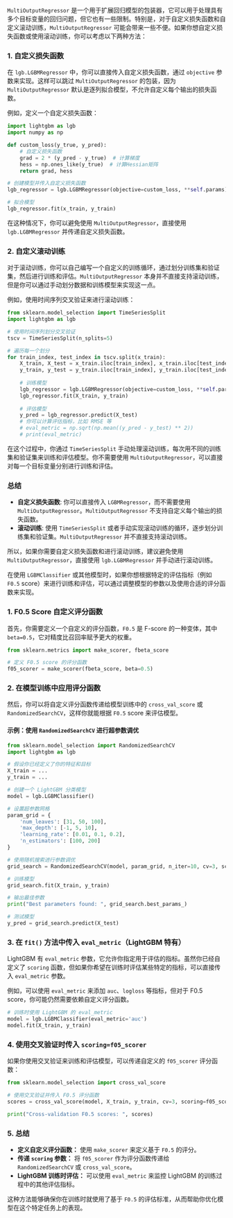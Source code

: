 `MultiOutputRegressor` 是一个用于扩展回归模型的包装器，它可以用于处理具有多个目标变量的回归问题，但它也有一些限制。特别是，对于自定义损失函数和自定义滚动训练，`MultiOutputRegressor` 可能会带来一些不便。如果你想自定义损失函数或使用滚动训练，你可以考虑以下两种方法：

### 1. **自定义损失函数**

在 `lgb.LGBMRegressor` 中，你可以直接传入自定义损失函数，通过 `objective` 参数来实现。这样可以跳过 `MultiOutputRegressor` 的包装，因为 `MultiOutputRegressor` 默认是逐列拟合模型，不允许自定义每个输出的损失函数。

例如，定义一个自定义损失函数：

```python
import lightgbm as lgb
import numpy as np

def custom_loss(y_true, y_pred):
    # 自定义损失函数
    grad = 2 * (y_pred - y_true)  # 计算梯度
    hess = np.ones_like(y_true)  # 计算Hessian矩阵
    return grad, hess

# 创建模型并传入自定义损失函数
lgb_regressor = lgb.LGBMRegressor(objective=custom_loss, **self.params)

# 拟合模型
lgb_regressor.fit(x_train, y_train)
```

在这种情况下，你可以避免使用 `MultiOutputRegressor`，直接使用 `lgb.LGBMRegressor` 并传递自定义损失函数。

### 2. **自定义滚动训练**

对于滚动训练，你可以自己编写一个自定义的训练循环，通过划分训练集和验证集，然后进行训练和评估。`MultiOutputRegressor` 本身并不直接支持滚动训练，但是你可以通过手动划分数据和训练模型来实现这一点。

例如，使用时间序列交叉验证来进行滚动训练：

```python
from sklearn.model_selection import TimeSeriesSplit
import lightgbm as lgb

# 使用时间序列划分交叉验证
tscv = TimeSeriesSplit(n_splits=5)

# 遍历每一个划分
for train_index, test_index in tscv.split(x_train):
    X_train, X_test = x_train.iloc[train_index], x_train.iloc[test_index]
    y_train, y_test = y_train.iloc[train_index], y_train.iloc[test_index]
    
    # 训练模型
    lgb_regressor = lgb.LGBMRegressor(objective=custom_loss, **self.params)
    lgb_regressor.fit(X_train, y_train)
    
    # 评估模型
    y_pred = lgb_regressor.predict(X_test)
    # 你可以计算评估指标，比如 RMSE 等
    # eval_metric = np.sqrt(np.mean((y_pred - y_test) ** 2))
    # print(eval_metric)
```

在这个过程中，你通过 `TimeSeriesSplit` 手动处理滚动训练，每次用不同的训练集和验证集来训练和评估模型。你不需要使用 `MultiOutputRegressor`，可以直接对每一个目标变量分别进行训练和评估。

### 总结

-   **自定义损失函数**: 你可以直接传入 `LGBMRegressor`，而不需要使用 `MultiOutputRegressor`。`MultiOutputRegressor` 不支持自定义每个输出的损失函数。
-   **滚动训练**: 使用 `TimeSeriesSplit` 或者手动实现滚动训练的循环，逐步划分训练集和验证集。`MultiOutputRegressor` 并不直接支持滚动训练。

所以，如果你需要自定义损失函数和进行滚动训练，建议避免使用 `MultiOutputRegressor`，直接使用 `lgb.LGBMRegressor` 并手动进行滚动训练。





在使用 `LGBMClassifier` 或其他模型时，如果你想根据特定的评估指标（例如 `F0.5` score）来进行训练和评估，可以通过调整模型的参数以及使用合适的评分函数来实现。

### 1. **F0.5 Score 自定义评分函数**

首先，你需要定义一个自定义的评分函数，`F0.5` 是 F-score 的一种变体，其中 `beta=0.5`，它对精度比召回率赋予更大的权重。

```python
from sklearn.metrics import make_scorer, fbeta_score

# 定义 F0.5 score 的评分函数
f05_scorer = make_scorer(fbeta_score, beta=0.5)
```

### 2. **在模型训练中应用评分函数**

然后，你可以将自定义评分函数传递给模型训练中的 `cross_val_score` 或 `RandomizedSearchCV`，这样你就能根据 `F0.5` score 来评估模型。

#### 示例：使用 `RandomizedSearchCV` 进行超参数调优

```python
from sklearn.model_selection import RandomizedSearchCV
import lightgbm as lgb

# 假设你已经定义了你的特征和目标
X_train = ...
y_train = ...

# 创建一个 LightGBM 分类模型
model = lgb.LGBMClassifier()

# 设置超参数网格
param_grid = {
    'num_leaves': [31, 50, 100],
    'max_depth': [-1, 5, 10],
    'learning_rate': [0.01, 0.1, 0.2],
    'n_estimators': [100, 200]
}

# 使用随机搜索进行参数调优
grid_search = RandomizedSearchCV(model, param_grid, n_iter=10, cv=3, scoring=f05_scorer, n_jobs=-1)

# 训练模型
grid_search.fit(X_train, y_train)

# 输出最佳参数
print("Best parameters found: ", grid_search.best_params_)

# 测试模型
y_pred = grid_search.predict(X_test)
```

### 3. **在 `fit()` 方法中传入 `eval_metric`（LightGBM 特有）**

LightGBM 有 `eval_metric` 参数，它允许你指定用于评估的指标。虽然你已经自定义了 `scoring` 函数，但如果你希望在训练时评估某些特定的指标，可以直接传入 `eval_metric` 参数。

例如，可以使用 `eval_metric` 来添加 `auc`、`logloss` 等指标，但对于 F0.5 score，你可能仍然需要依赖自定义评分函数。

```python
# 训练时使用 LightGBM 的 eval_metric
model = lgb.LGBMClassifier(eval_metric='auc')
model.fit(X_train, y_train)
```

### 4. **使用交叉验证时传入 `scoring=f05_scorer`**

如果你使用交叉验证来训练和评估模型，可以传递自定义的 `f05_scorer` 评分函数：

```python
from sklearn.model_selection import cross_val_score

# 使用交叉验证并传入 F0.5 评分函数
scores = cross_val_score(model, X_train, y_train, cv=3, scoring=f05_scorer)

print("Cross-validation F0.5 scores: ", scores)
```

### 5. **总结**

-   **定义自定义评分函数：** 使用 `make_scorer` 来定义基于 `F0.5` 的评分。
-   **传递 `scoring` 参数：** 将 `f05_scorer` 作为评分函数传递给 `RandomizedSearchCV` 或 `cross_val_score`。
-   **LightGBM 训练时评估：** 可以使用 `eval_metric` 来监控 LightGBM 的训练过程中的其他评估指标。

这种方法能够确保你在训练时就使用了基于 `F0.5` 的评估标准，从而帮助你优化模型在这个特定任务上的表现。